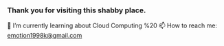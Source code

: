 ### Thank you for visiting this shabby place.


🌱 I’m currently learning about Cloud Computing %20
📫 How to reach me: emotion1998k@gmail.com
